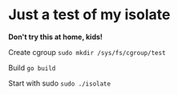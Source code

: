 # Just a test of my isolate

**Don't try this at home, kids!**

Create cgroup `sudo mkdir /sys/fs/cgroup/test`

Build `go build`

Start with sudo `sudo ./isolate`
